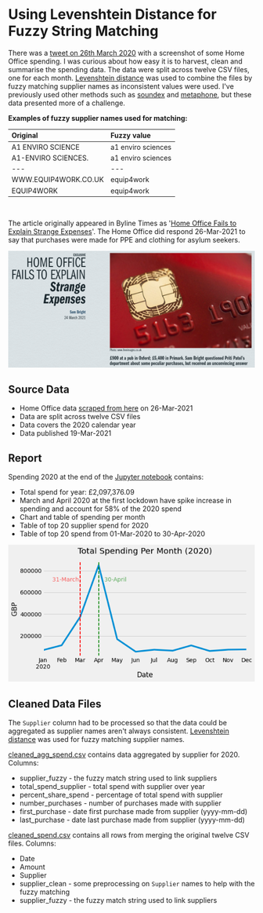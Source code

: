 # Using Levenshtein Distance for Fuzzy String Matching

There was a [tweet on 26th March 2020](https://twitter.com/lloydhardy/status/1375363511962980352?s=20) with a screenshot of some Home Office spending. I was curious about how easy it is to harvest, clean and summarise the spending data. The data were split across twelve CSV files, one for each month. [Levenshtein distance](https://en.wikipedia.org/wiki/Levenshtein_distance) was used to combine the files by fuzzy matching supplier names as inconsistent values were used. I've previously used other methods such as [soundex](https://en.wikipedia.org/wiki/Soundex) and [metaphone](https://en.wikipedia.org/wiki/Metaphone), but these data presented more of a challenge.

**Examples of fuzzy supplier names used for matching:**

| Original | Fuzzy value |
| :--- | :--- |
| A1 ENVIRO SCIENCE | a1 enviro sciences |
| A1-ENVIRO SCIENCES. | a1 enviro sciences |
| --- | --- |
| W<span>WW.EQUIP4WORK</span>.CO.UK | equip4work |
| EQUIP4WORK | equip4work |

<br />

The article originally appeared in Byline Times as '[Home Office Fails to Explain Strange Expenses](https://bylinetimes.com/2021/03/24/home-office-fails-to-explain-strange-expenses/)'. The Home Office did respond 26-Mar-2021 to say that purchases were made for PPE and clothing for asylum seekers.

![Byline](images/byline.png)

## Source Data

* Home Office data [scraped from here](https://www.gov.uk/government/publications/home-office-procurement-card-spend-over-500-2020) on 26-Mar-2021
* Data are split across twelve CSV files
* Data covers the 2020 calendar year
* Data published 19-Mar-2021

## Report

Spending 2020 at the end of the [Jupyter notebook](HomeOffice.ipynb) contains:

* Total spend for year: £2,097,376.09
* March and April 2020 at the first lockdown have spike increase in spending and account for 58% of the 2020 spend
* Chart and table of spending per month
* Table of top 20 supplier spend for 2020
* Table of top 20 spend from 01-Mar-2020 to 30-Apr-2020

![Total Spending per Month 2020](spend_per_month.png)

## Cleaned Data Files

The `Supplier` column had to be processed so that the data could be aggregated as supplier names aren't always consistent. [Levenshtein distance](https://en.wikipedia.org/wiki/Levenshtein_distance) was used for fuzzy matching supplier names.

[cleaned_agg_spend.csv](cleaned_agg_spend.csv) contains data aggregated by supplier for 2020. Columns:

* supplier_fuzzy - the fuzzy match string used to link suppliers
* total_spend_supplier - total spend with supplier over year
* percent_share_spend - percentage of total spend with supplier
* number_purchases - number of purchases made with supplier
* first_purchase - date first purchase made from supplier (yyyy-mm-dd)
* last_purchase - date last purchase made from supplier (yyyy-mm-dd)

[cleaned_spend.csv](cleaned_spend.csv) contains all rows from merging the original twelve CSV files. Columns:

* Date
* Amount
* Supplier
* supplier_clean - some preprocessing on `Supplier` names to help with the fuzzy matching
* supplier_fuzzy - the fuzzy match string used to link suppliers

